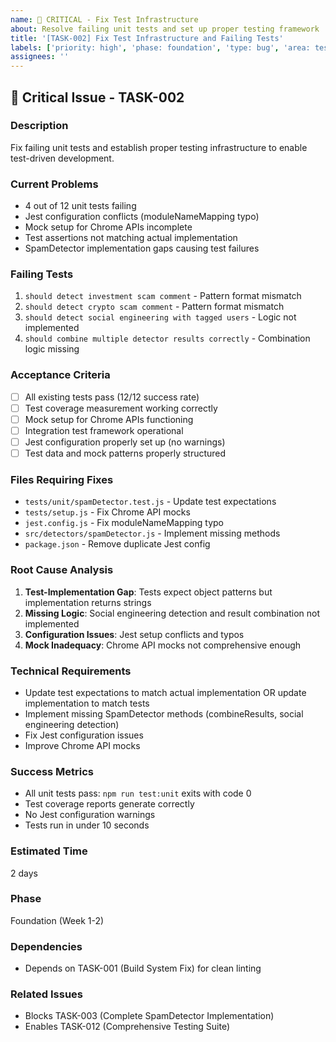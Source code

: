 ```yaml
---
name: 🚨 CRITICAL - Fix Test Infrastructure
about: Resolve failing unit tests and set up proper testing framework
title: '[TASK-002] Fix Test Infrastructure and Failing Tests'
labels: ['priority: high', 'phase: foundation', 'type: bug', 'area: testing']
assignees: ''
---
```


## 🚨 Critical Issue - TASK-002

### Description
Fix failing unit tests and establish proper testing infrastructure to enable test-driven development.

### Current Problems
- 4 out of 12 unit tests failing
- Jest configuration conflicts (moduleNameMapping typo)
- Mock setup for Chrome APIs incomplete
- Test assertions not matching actual implementation
- SpamDetector implementation gaps causing test failures

### Failing Tests
1. `should detect investment scam comment` - Pattern format mismatch
2. `should detect crypto scam comment` - Pattern format mismatch  
3. `should detect social engineering with tagged users` - Logic not implemented
4. `should combine multiple detector results correctly` - Combination logic missing

### Acceptance Criteria
- [ ] All existing tests pass (12/12 success rate)
- [ ] Test coverage measurement working correctly
- [ ] Mock setup for Chrome APIs functioning
- [ ] Integration test framework operational  
- [ ] Jest configuration properly set up (no warnings)
- [ ] Test data and mock patterns properly structured

### Files Requiring Fixes
- `tests/unit/spamDetector.test.js` - Update test expectations
- `tests/setup.js` - Fix Chrome API mocks
- `jest.config.js` - Fix moduleNameMapping typo
- `src/detectors/spamDetector.js` - Implement missing methods
- `package.json` - Remove duplicate Jest config

### Root Cause Analysis
1. **Test-Implementation Gap**: Tests expect object patterns but implementation returns strings
2. **Missing Logic**: Social engineering detection and result combination not implemented
3. **Configuration Issues**: Jest setup conflicts and typos
4. **Mock Inadequacy**: Chrome API mocks not comprehensive enough

### Technical Requirements
- Update test expectations to match actual implementation OR update implementation to match tests
- Implement missing SpamDetector methods (combineResults, social engineering detection)
- Fix Jest configuration issues
- Improve Chrome API mocks

### Success Metrics
- All unit tests pass: `npm run test:unit` exits with code 0
- Test coverage reports generate correctly
- No Jest configuration warnings
- Tests run in under 10 seconds

### Estimated Time
2 days

### Phase
Foundation (Week 1-2)

### Dependencies
- Depends on TASK-001 (Build System Fix) for clean linting

### Related Issues
- Blocks TASK-003 (Complete SpamDetector Implementation)
- Enables TASK-012 (Comprehensive Testing Suite)